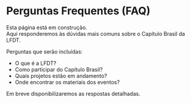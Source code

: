 # Perguntas Frequentes (FAQ)

Esta página está em construção.  
Aqui responderemos às dúvidas mais comuns sobre o Capítulo Brasil da LFDT.

Perguntas que serão incluídas:
- O que é a LFDT?  
- Como participar do Capítulo Brasil?  
- Quais projetos estão em andamento?  
- Onde encontrar os materiais dos eventos?  

Em breve disponibilizaremos as respostas detalhadas.
